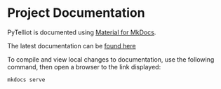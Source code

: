 # Project Documentation

PyTelliot is documented using [Material for MkDocs](https://squidfunk.github.io/mkdocs-material/).

The latest documentation can be [found here](https://tellor-io.github.io/pytelliot/)

To compile and view local changes to documentation, 
use the following command, then open a browser to the link displayed:

    mkdocs serve

